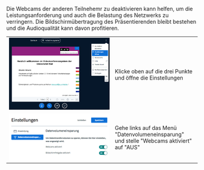 Die Webcams der anderen Teilnehemr zu deaktivieren kann helfen, um die Leistungsanforderung und auch die Belastung des Netzwerks zu verringern. Die Bildschirmübertragung des Präsentierenden bleibt bestehen und die Audioqualität kann davon profitieren.

|               |      |
| -------------------- | ---- |
| ![](/pics/bbb_1.png) | Klicke oben auf die drei Punkte <br> und öffne die Einstellungen |
| ![](/pics/bbb_2.png) | Gehe links auf das Menü <br> "Datenvolumeneinsparung" <br> und stelle "Webcams aktiviert" auf "AUS"|


